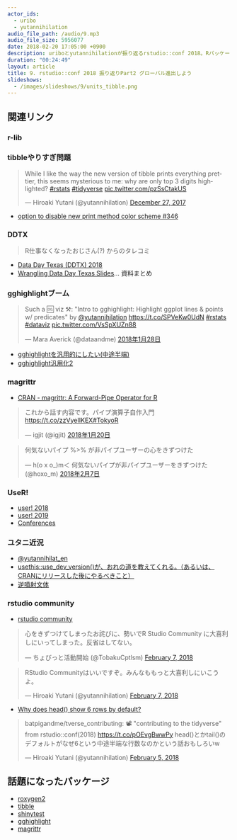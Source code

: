 ```yaml
---
actor_ids:
  - uribo
  - yutannihilation
audio_file_path: /audio/9.mp3
audio_file_size: 5956077
date: 2018-02-20 17:05:00 +0900
description: uriboとyutannihilationが振り返るrstudio::conf 2018。Rパッケージ開発状況、RStudio Community、tibble出力問題について話しました。
duration: "00:24:49"
layout: article
title: 9. rstudio::conf 2018 振り返りPart2 グローバル進出しよう
slideshows:
  - /images/slideshows/9/units_tibble.png
---
```


## 関連リンク

### r-lib

### tibbleやりすぎ問題

<blockquote class="twitter-tweet" data-lang="en"><p lang="en" dir="ltr">While I like the way the new version of tibble prints everything prettier, this seems mysterious to me: why are only top 3 digits highlighted? <a href="https://twitter.com/hashtag/rstats?src=hash&amp;ref_src=twsrc%5Etfw">#rstats</a> <a href="https://twitter.com/hashtag/tidyverse?src=hash&amp;ref_src=twsrc%5Etfw">#tidyverse</a> <a href="https://t.co/pzSsCtakUS">pic.twitter.com/pzSsCtakUS</a></p>&mdash; Hiroaki Yutani (@yutannihilation) <a href="https://twitter.com/yutannihilation/status/945816976525475840?ref_src=twsrc%5Etfw">December 27, 2017</a></blockquote> <script async src="https://platform.twitter.com/widgets.js" charset="utf-8"></script>

- [option to disable new print method color scheme #346](https://github.com/tidyverse/tibble/issues/346)

### DDTX

> R仕事なくなったおじさん(?) からのタレコミ

- [Data Day Texas (DDTX) 2018](http://datadaytexas.com/2018-r-user-day/news)
- [Wrangling Data Day Texas Slides](http://livefreeordichotomize.com/2018/01/28/wrangling-data-day-texas-slides/)... 資料まとめ

### gghighlightブーム

<blockquote class="twitter-tweet" data-lang="ja"><p lang="en" dir="ltr">Such a 🆒 viz ⚒: &quot;Intro to gghighlight: Highlight ggplot lines &amp; points w/ predicates&quot; by <a href="https://twitter.com/yutannihilation?ref_src=twsrc%5Etfw">@yutannihilation</a> <a href="https://t.co/SPVeKw0UdN">https://t.co/SPVeKw0UdN</a> <a href="https://twitter.com/hashtag/rstats?src=hash&amp;ref_src=twsrc%5Etfw">#rstats</a> <a href="https://twitter.com/hashtag/dataviz?src=hash&amp;ref_src=twsrc%5Etfw">#dataviz</a> <a href="https://t.co/VsSpXUZn88">pic.twitter.com/VsSpXUZn88</a></p>&mdash; Mara Averick (@dataandme) <a href="https://twitter.com/dataandme/status/957450414827495425?ref_src=twsrc%5Etfw">2018年1月28日</a></blockquote>
<script async src="https://platform.twitter.com/widgets.js" charset="utf-8"></script>

- [gghighlightを汎用的にしたい(中途半端)](https://qiita.com/Atsushi776/items/c7260806a597d4553ef2)
- [gghighlight汎用化2
](https://qiita.com/Atsushi776/items/8cf30d10821ec83d696d)

### magrittr

- [CRAN - magrittr: A Forward-Pipe Operator for R
](https://cran.r-project.org/web/packages/magrittr/index.html)

<blockquote class="twitter-tweet" data-lang="ja"><p lang="ja" dir="ltr">これから話す内容です。パイプ演算子自作入門 <a href="https://t.co/zzVyeIIKEX">https://t.co/zzVyeIIKEX</a><a href="https://twitter.com/hashtag/TokyoR?src=hash&amp;ref_src=twsrc%5Etfw">#TokyoR</a></p>&mdash; igjit (@igjit) <a href="https://twitter.com/igjit/status/954634792032546816?ref_src=twsrc%5Etfw">2018年1月20日</a></blockquote>
<script async src="https://platform.twitter.com/widgets.js" charset="utf-8"></script>

<blockquote class="twitter-tweet" data-lang="ja"><p lang="ja" dir="ltr">何気ないパイプ %&gt;% が非パイプユーザーの心をきずつけた</p>&mdash; h(o x o_)m＜ 何気ないパイプが非パイプユーザーをきずつけた (@hoxo_m) <a href="https://twitter.com/hoxo_m/status/961225420535300098?ref_src=twsrc%5Etfw">2018年2月7日</a></blockquote>
<script async src="https://platform.twitter.com/widgets.js" charset="utf-8"></script>

### UseR!

- [user! 2018](https://user2018.r-project.org/)
- [user! 2019](http://www.user2019.fr/)
- [Conferences](https://www.r-project.org/conferences.html)

### ユタニ近況

- [@yutannihilat_en](https://twitter.com/yutannihilat_en)
- [usethis::use_dev_version()が、おれの道を教えてくれる。（あるいは、CRANにリリースした後にやるべきこと）](http://notchained.hatenablog.com/entry/2018/01/27/130728)
- [逆噴射文体](https://note.mu/a01_naut/n/nb2f2b3fc39cb)

### rstudio community

- [rstudio community](https://community.rstudio.com/)

<blockquote class="twitter-tweet" data-lang="en"><p lang="ja" dir="ltr">心をきずつけてしまったお詫びに、勢いでR Studio Community に大喜利しにいってしまった。反省はしてない。</p>&mdash; ちょびっと活動開始 (@TobakuCptlsm) <a href="https://twitter.com/TobakuCptlsm/status/961230260128772096?ref_src=twsrc%5Etfw">February 7, 2018</a></blockquote> <script async src="https://platform.twitter.com/widgets.js" charset="utf-8"></script>

<blockquote class="twitter-tweet" data-lang="en"><p lang="ja" dir="ltr">RStudio Communityはいいですぞ。みんなももっと大喜利しにいこうよ。</p>&mdash; Hiroaki Yutani (@yutannihilation) <a href="https://twitter.com/yutannihilation/status/961237211189407744?ref_src=twsrc%5Etfw">February 7, 2018</a></blockquote> <script async src="https://platform.twitter.com/widgets.js" charset="utf-8"></script>

- [Why does head() show 6 rows by default?](https://community.rstudio.com/t/why-does-head-show-6-rows-by-default/3259)

<blockquote class="twitter-tweet" data-lang="en"><p lang="ja" dir="ltr">batpigandme/tverse_contributing: 📽 &quot;contributing to the tidyverse&quot; from rstudio::conf(2018) <a href="https://t.co/pOEvgBwwPy">https://t.co/pOEvgBwwPy</a> head()とかtail()のデフォルトがなぜ6という中途半端な行数なのかという話おもしろいw</p>&mdash; Hiroaki Yutani (@yutannihilation) <a href="https://twitter.com/yutannihilation/status/960531118297460736?ref_src=twsrc%5Etfw">February 5, 2018</a></blockquote> <script async src="https://platform.twitter.com/widgets.js" charset="utf-8"></script>


## 話題になったパッケージ

- [roxygen2](https://cran.r-project.org/web/packages/roxygen2/index.html)
- [tibble](https://cran.r-project.org/web/packages/tibble/index.html)
- [shinytest](https://github.com/rstudio/shinytest)
- [gghighlight](https://cran.r-project.org/web/packages/gghighlight/index.html)
- [magrittr](https://cran.r-project.org/web/packages/magrittr/index.html)
